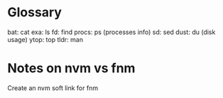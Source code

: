 # Glossary

bat: cat
exa: ls
fd: find
procs: ps (processes info)
sd: sed
dust: du (disk usage)
ytop: top
tldr: man


# Notes on nvm vs fnm

Create an nvm soft link for fnm

